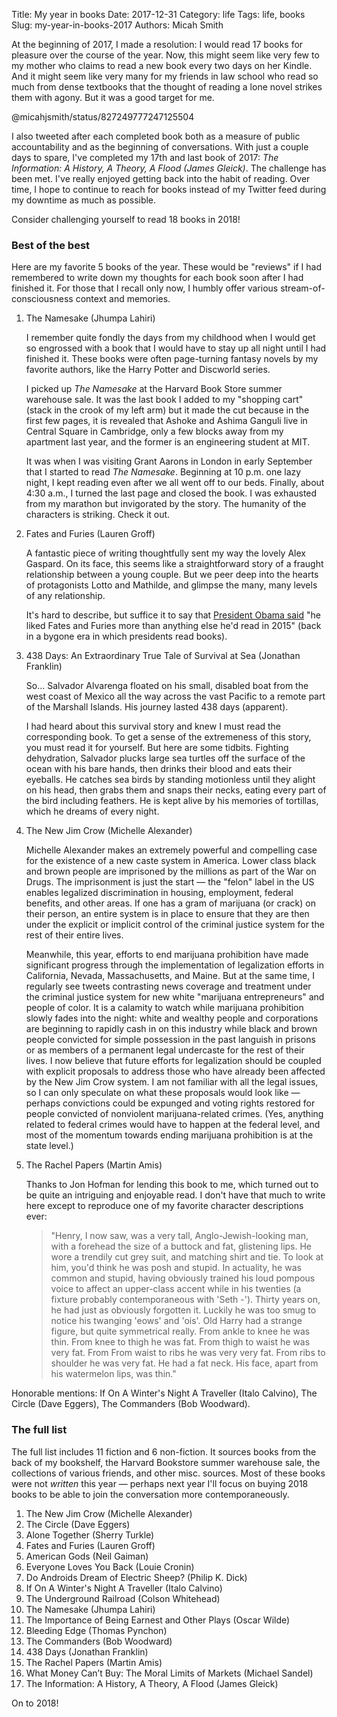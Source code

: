 Title: My year in books
Date: 2017-12-31
Category: life
Tags: life, books
Slug: my-year-in-books-2017
Authors: Micah Smith

At the beginning of 2017, I made a resolution: I would read 17 books for pleasure over the
course of the year. Now, this might seem like very few to my mother who claims to read a new
book every two days on her Kindle. And it might seem like very many for my friends in law school
who read so much from dense textbooks that the thought of reading a lone novel
strikes them with agony. But it was a good target for me.

@micahjsmith/status/827249777247125504

I also tweeted after each completed book both as a measure of public accountability and as
the beginning of conversations. With just a couple days to spare, I've completed my 17th and
last book of 2017: *The Information: A History, A Theory, A Flood (James Gleick)*. The
challenge has been met. I've really enjoyed getting back into the habit of reading. Over
time, I hope to continue to reach for books instead of my Twitter feed during my downtime as
much as possible.

Consider challenging yourself to read 18 books in 2018!

### Best of the best

Here are my favorite 5 books of the year. These would be "reviews" if I had remembered to write
down my thoughts for each book soon after I had finished it. For those that I recall only
now, I humbly offer various stream-of-consciousness context and memories.

1. The Namesake (Jhumpa Lahiri)

    I remember quite fondly the days from my childhood when I would get so engrossed with a
    book that I would have to stay up all night until I had finished it. These books were
    often page-turning fantasy novels by my favorite authors, like the Harry Potter and
    Discworld series.

    I picked up *The Namesake* at the Harvard Book Store summer warehouse sale. It was the
    last book I added to my "shopping cart" (stack in the crook of my left arm) but it made
    the cut because in the first few pages, it is revealed that Ashoke and Ashima Ganguli
    live in Central Square in Cambridge, only a few blocks away from my apartment last year,
    and the former is an engineering student at MIT.

    It was when I was visiting Grant Aarons in London in early September that I
    started to read *The Namesake*. Beginning at 10 p.m. one lazy night, I kept reading even after we
    all went off to our beds.  Finally, about 4:30 a.m., I turned the last page and closed
    the book. I was exhausted from my marathon but invigorated by the story. The humanity of
    the characters is striking. Check it out.

2. Fates and Furies (Lauren Groff)

    A fantastic piece of writing thoughtfully sent my way the lovely Alex Gaspard. On
    its face, this
    seems like a straightforward story of a fraught relationship between a young couple. But
    we peer deep into the hearts of protagonists Lotto and Mathilde, and glimpse the many,
    many levels of any relationship.

    It's hard to describe, but suffice it to say that [President Obama said](https://www.theguardian.com/books/2015/dec/24/why-the-fates-and-furies-this-years-most-talked-about-novel)
    "he liked Fates and Furies more than anything else he'd read in 2015" (back in a bygone
    era in which presidents read books).

3. 438 Days: An Extraordinary True Tale of Survival at Sea (Jonathan Franklin)

    So... Salvador Alvarenga floated on his small, disabled boat from the west coast of
    Mexico all the way across the vast Pacific to a remote part of the Marshall Islands. His
    journey lasted 438 days (apparent).

    I had heard about this survival story and knew I must read the corresponding book. To
    get a sense of the extremeness of this story, you must read it for yourself. But here
    are some tidbits. Fighting dehydration, Salvador plucks large sea turtles off the
    surface of the ocean with his bare hands, then drinks their blood and eats their
    eyeballs. He catches sea birds by standing motionless until they alight on his head,
    then grabs them and snaps their necks, eating every part of the bird including feathers.
    He is kept alive by his memories of tortillas, which he dreams of every night.

4. The New Jim Crow (Michelle Alexander)

    Michelle Alexander makes an extremely powerful and compelling case for the existence of
    a new caste system in America. Lower class black and brown people are imprisoned by the
    millions as part of the War on Drugs. The imprisonment is just the start — the "felon"
    label in the US enables legalized discrimination in housing, employment, federal
    benefits, and other areas. If one has a gram of marijuana (or crack) on their person, an
    entire system is in place to ensure that they are then under the explicit or implicit
    control of the criminal justice system for the rest of their entire lives.

    Meanwhile, this year, efforts to end marijuana prohibition have made significant
    progress through the implementation of legalization efforts in California, Nevada,
    Massachusetts, and Maine. But at the same time, I regularly see tweets contrasting news
    coverage and treatment under the criminal justice system for new white "marijuana
    entrepreneurs" and people of color. It is a calamity to watch while marijuana prohibition
    slowly fades into the night: white and wealthy people and corporations are beginning to
    rapidly cash in on this industry while black and brown people convicted for simple possession
    in the past languish in prisons or as members of a permanent legal undercaste for the
    rest of their lives. I now believe that future efforts for legalization should be coupled
    with explicit proposals to address those who have already been affected by the New Jim Crow
    system. I am not familiar with all the legal issues, so I can only
    speculate on what these proposals would look like — perhaps convictions could be
    expunged and voting rights restored for people convicted of nonviolent marijuana-related
    crimes. (Yes, anything related to federal crimes would have to happen at the federal
    level, and most of the momentum towards ending marijuana prohibition is at the state level.)

5. The Rachel Papers (Martin Amis)

    Thanks to Jon Hofman for lending this book to me, which turned out to be quite an
    intriguing and enjoyable read. I don't have that much to write here except to reproduce
    one of my favorite character descriptions ever:

    > "Henry, I now saw, was a very tall, Anglo-Jewish-looking man, with a forehead the size
    > of a buttock and fat, glistening lips. He wore a trendily cut grey suit, and matching
    > shirt and tie. To look at him, you'd think he was posh and stupid. In actuality, he
    > was common and stupid, having obviously trained his loud pompous voice to affect an
    > upper-class accent while in his twenties (a fixture probably contemporaneous with
    > 'Seth -'). Thirty years on, he had just as obviously forgotten it. Luckily he was too
    > smug to notice his twanging 'eows' and 'ois'. Old Harry had a strange figure, but
    > quite symmetrical really. From ankle to knee he was thin. From knee to thigh he was
    > fat.  From thigh to waist he was very fat. From From waist to ribs he was very very
    > fat. From ribs to shoulder he was very fat. He had a fat neck. His face, apart from
    > his watermelon lips, was thin."

Honorable mentions: If On A Winter's Night A Traveller (Italo Calvino), The Circle (Dave
Eggers), The Commanders (Bob Woodward).

### The full list

The full list includes 11 fiction and 6 non-fiction. It sources books from the back of my
bookshelf, the Harvard Bookstore summer warehouse sale, the collections of various friends,
and other misc. sources. Most of these books were not *written* this year — perhaps next
year I'll focus on buying 2018 books to be able to join the conversation more
contemporaneously.

1. The New Jim Crow (Michelle Alexander)
2. The Circle (Dave Eggers)
3. Alone Together (Sherry Turkle)
4. Fates and Furies (Lauren Groff)
5. American Gods (Neil Gaiman)
6. Everyone Loves You Back (Louie Cronin)
7. Do Androids Dream of Electric Sheep? (Philip K. Dick)
8. If On A Winter's Night A Traveller (Italo Calvino)
9. The Underground Railroad (Colson Whitehead)
10. The Namesake (Jhumpa Lahiri)
11. The Importance of Being Earnest and Other Plays (Oscar Wilde)
12. Bleeding Edge (Thomas Pynchon)
13. The Commanders (Bob Woodward)
14. 438 Days (Jonathan Franklin)
15. The Rachel Papers (Martin Amis)
16. What Money Can’t Buy: The Moral Limits of Markets (Michael Sandel)
17. The Information: A History, A Theory, A Flood (James Gleick)

On to 2018!
